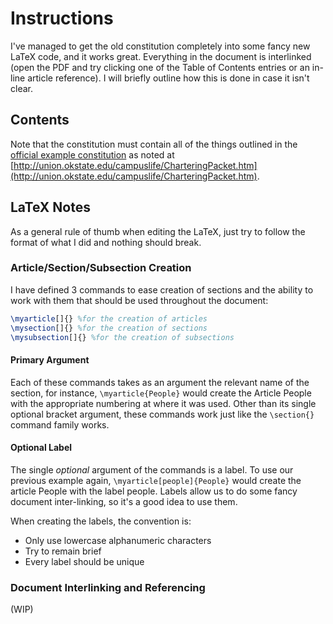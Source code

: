 Instructions
============

I've managed to get the old constitution completely into some fancy new LaTeX code, and it works great. Everything in the document is interlinked (open the PDF and try clicking one of the Table of Contents entries or an in-line article reference). I will briefly outline how this is done in case it isn't clear.

## Contents

Note that the constitution must contain all of the things outlined in the [official example constitution](http://union.okstate.edu/campuslife/Documents/D-SampleConstitutionforStudentOrganizations2012_000.doc) as noted at [http://union.okstate.edu/campuslife/CharteringPacket.htm](http://union.okstate.edu/campuslife/CharteringPacket.htm).

## LaTeX Notes

As a general rule of thumb when editing the LaTeX, just try to follow the format of what I did and nothing should break.

### Article/Section/Subsection Creation

I have defined 3 commands to ease creation of sections and the ability to work with them that should be used throughout the document:
```latex
\myarticle[]{} %for the creation of articles
\mysection[]{} %for the creation of sections
\mysubsection[]{} %for the creation of subsections
```

#### Primary Argument

Each of these commands takes as an argument the relevant name of the section, for instance, `\myarticle{People}` would create the Article People with the appropriate numbering at where it was used. Other than its single optional bracket argument, these commands work just like the `\section{}` command family works.

#### Optional Label

The single *optional* argument of the commands is a label. To use our previous example again, `\myarticle[people]{People}` would create the article People with the label people. Labels allow us to do some fancy document inter-linking, so it's a good idea to use them.

When creating the labels, the convention is:

- Only use lowercase alphanumeric characters
- Try to remain brief
- Every label should be unique

### Document Interlinking and Referencing

(WIP)